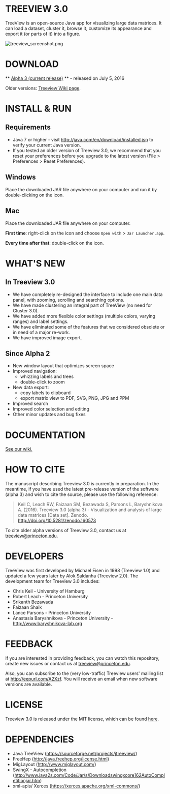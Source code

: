 TREEVIEW 3.0
============

TreeView is an open-source Java app for visualizing large data matrices. It can load a dataset, cluster it, browse it, customize its appearance and export it (or parts of it) into a figure.

![treeview_screenshot.png](https://bitbucket.org/repo/AXqk7r/images/101136785-treeview_screenshot.png)


DOWNLOAD
========

** [Alpha 3 (current release)](https://bitbucket.org/TreeView3Dev/treeview3/downloads/tv3_alpha03_release.jar) ** - released on July 5, 2016

Older versions: [Treeview Wiki page](https://bitbucket.org/TreeView3Dev/treeview3/wiki/Home).


INSTALL & RUN
=============

## Requirements ##

* Java 7 or higher - visit <http://java.com/en/download/installed.jsp> to verify your current Java version.
* If you tested an older version of Treeview 3.0, we recommend that you reset your preferences before you upgrade to the latest version (File > Preferences > Reset Preferences). 

## Windows ##

Place the downloaded JAR file anywhere on your computer and run it by double-clicking on the icon.

## Mac ##

Place the downloaded JAR file anywhere on your computer.

**First time**: right-click on the icon and choose `Open with` > `Jar Launcher.app`.

**Every time after that**: double-click on the icon.


WHAT'S NEW
==========

## In Treeview 3.0 ##

* We have completely re-designed the interface to include one main data panel, with zooming, scrolling and searching options.
* We have made clustering an integral part of TreeView (no need for Cluster 3.0).
* We have added more flexible color settings (multiple colors, varying ranges) and label settings.
* We have eliminated some of the features that we considered obsolete or in need of a major re-work.
* We have improved image export.

## Since Alpha 2 ##

* New window layout that optimizes screen space
* Improved navigation:
    * whizzing labels and trees
    * double-click to zoom
* New data export:
    * copy labels to clipboard
    * export matrix view to PDF, SVG, PNG, JPG and PPM
* Improved search
* Improved color selection and editing
* Other minor updates and bug fixes


DOCUMENTATION
=============

[See our wiki.](https://bitbucket.org/TreeView3Dev/treeview3/wiki/Home)


HOW TO CITE
===========

The manuscript describing Treeview 3.0 is currently in preparation. In the meantime, if you have used the latest pre-release version of the software (alpha 3) and wish to cite the source, please use the following reference:

> Keil C, Leach RW, Faizaan SM, Bezawada S, Parsons L, Baryshnikova A. (2016). Treeview 3.0 (alpha 3) - Visualization and analysis of large data matrices [Data set]. Zenodo. http://doi.org/10.5281/zenodo.160573

To cite older alpha versions of Treeview 3.0, contact us at <treeview@princeton.edu>.


DEVELOPERS
==========

TreeView was first developed by Michael Eisen in 1998 (Treeview 1.0) and updated a few years later by Alok Saldanha (Treeview 2.0). The development team for Treeview 3.0 includes:

* Chris Keil - University of Hamburg
* Robert Leach - Princeton University
* Srikanth Bezawada
* Faizaan Shaik
* Lance Parsons - Princeton University
* Anastasia Baryshnikova - Princeton University - <http://www.baryshnikova-lab.org>


FEEDBACK
========

If you are interested in providing feedback, you can watch this repository, create new issues or contact us at <treeview@princeton.edu>.

Also, you can subscribe to the (very low-traffic) Treeview users' mailing list at <http://eepurl.com/A2Xzf>. You will receive an email when new software versions are available.


LICENSE
=======

Treeview 3.0 is released under the MIT license, which can be found [here](https://bitbucket.org/TreeView3Dev/treeview3/src/85ca08ccd77f32f80d1f219aaf8ec23898a29828/LICENSE?at=master&fileviewer=file-view-default).

DEPENDENCIES
============

* Java TreeView (https://sourceforge.net/projects/jtreeview/)
* FreeHep (http://java.freehep.org/license.html)
* MigLayout (http://www.miglayout.com/)
* SwingX - Autocompletion (http://www.java2s.com/Code/Jar/s/Downloadswingxcore162AutoCompletitionjar.htm)
* xml-apis/ Xerces (https://xerces.apache.org/xml-commons/)